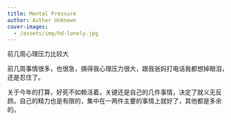```yaml
---
title: Mental Pressure
author: Author Unknown
cover-images:
  - /assets/img/hd-lonely.jpg
---
```


前几周心理压力比较大

<!-- excerpt -->

前几周事情很多，也很急，搞得我心理压力很大，跟我爸妈打电话我都想掉眼泪，还是忍住了。

关于今年的打算，好死不如赖活着，关键还是自己的几件事情，决定了就义无反顾。自己的精力也是有限的，集中在一两件主要的事情上就好了，其他都是多余的。